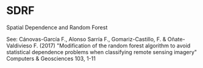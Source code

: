 # SDRF
Spatial Dependence and Random Forest

See:
Cánovas-García F., Alonso Sarría F., Gomariz-Castillo, F. & Oñate-Valdivieso F. (2017) "Modification of the random forest algorithm to avoid statistical dependence problems when classifying remote sensing imagery" Computers & Geosciences 103, 1-11

